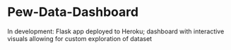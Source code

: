 # Pew-Data-Dashboard
In development: Flask app deployed to Heroku; dashboard with interactive visuals allowing for custom exploration of dataset
